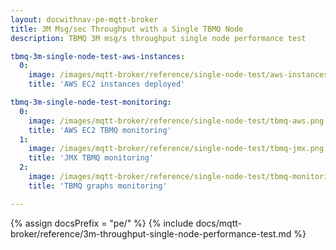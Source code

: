 ```yaml
---
layout: docwithnav-pe-mqtt-broker
title: 3M Msg/sec Throughput with a Single TBMQ Node
description: TBMQ 3M msg/s throughput single node performance test

tbmq-3m-single-node-test-aws-instances:
  0:
    image: /images/mqtt-broker/reference/single-node-test/aws-instances.png
    title: 'AWS EC2 instances deployed'

tbmq-3m-single-node-test-monitoring:
  0:
    image: /images/mqtt-broker/reference/single-node-test/tbmq-aws.png
    title: 'AWS EC2 TBMQ monitoring'
  1:
    image: /images/mqtt-broker/reference/single-node-test/tbmq-jmx.png
    title: 'JMX TBMQ monitoring'
  2:
    image: /images/mqtt-broker/reference/single-node-test/tbmq-monitoring.png
    title: 'TBMQ graphs monitoring'

---
```


{% assign docsPrefix = "pe/" %}
{% include docs/mqtt-broker/reference/3m-throughput-single-node-performance-test.md %}
